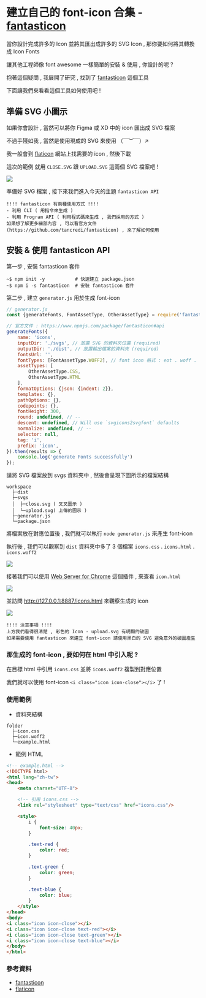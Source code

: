 # 建立自己的 font-icon 合集 - [fantasticon](https://github.com/tancredi/fantasticon)

當你設計完成許多的 Icon 並將其匯出成許多的 SVG Icon , 那你要如何將其轉換成 Icon Fonts

讓其他工程師像 font awesome 一樣簡單的安裝 & 使用 , 你設計的呢 ?

抱著這個疑問 , 我展開了研究 , 找到了 [fantasticon](https://github.com/tancredi/fantasticon) 這個工具

下面讓我們來看看這個工具如何使用吧 !

## 準備 SVG 小圖示

如果你會設計 , 當然可以將你 Figma 或 XD 中的 icon 匯出成 SVG 檔案

不過手殘如我 , 當然是使用現成的 SVG 來使用 （￣︶￣）↗

我一般會到 [flaticon](https://www.flaticon.com/) 網站上找需要的 icon , 然後下載

這次的範例 就用 `CLOSE.SVG` 跟 `UPLOAD.SVG` 這兩個 SVG 檔案吧 !

![](./imgs/svgs.png)

準備好 SVG 檔案 , 接下來我們進入今天的主題 `fantasticon API`

```
!!!! fantasticon 有兩種使用方式 !!!!
- 利用 CLI ( 用指令來生成 )
- 利用 Program API ( 利用程式碼來生成 , 我們採用的方式 )
如果想了解更多細部內容 , 可以看官方文件(https://github.com/tancredi/fantasticon) , 來了解如何使用
```

## 安裝 & 使用 fantasticon API

第一步 , 安裝 fantasticon 套件

```shell
~$ npm init -y           # 快速建立 package.json
~$ npm i -s fantasticon  # 安裝 fantasticon 套件
```

第二步 , 建立 `generator.js` 用於生成 font-icon

```javascript
// generator.js 
const {generateFonts, FontAssetType, OtherAssetType} = require('fantasticon');

// 官方文件 : https://www.npmjs.com/package/fantasticon#api
generateFonts({
    name: 'icons',
    inputDir: './svgs', // 放置 SVG 的資料夾位置 (required)
    outputDir: './dist', // 放置輸出檔案的資料夾 (required)
    fontsUrl: '',
    fontTypes: [FontAssetType.WOFF2], // font icon 格式 : eot . woff . woff2 . ttf . svg 
    assetTypes: [
        OtherAssetType.CSS,
        OtherAssetType.HTML
    ],
    formatOptions: {json: {indent: 2}},
    templates: {},
    pathOptions: {},
    codepoints: {},
    fontHeight: 300,
    round: undefined, // --
    descent: undefined, // Will use `svgicons2svgfont` defaults
    normalize: undefined, // --
    selector: null,
    tag: 'i',
    prefix: 'icon',
}).then(results => {
    console.log('generate Fonts successfully')
});
```

請將 SVG 檔案放到 svgs 資料夾中 , 然後會呈現下圖所示的檔案結構

```
workspace
  ├─dist
  ├─svgs
  │  ├─close.svg ( 叉叉圖示 )
  │  └─upload.svg( 上傳的圖示 )
  ├─generator.js
  └─package.json
```

將檔案放在對應位置後 , 我們就可以執行 `node generator.js` 來產生 font-icon

執行後 , 我們可以觀察到 `dist` 資料夾中多了 3 個檔案 `icons.css` .  `icons.html` .  `icons.woff2`

![](./imgs/dist.png)

接著我們可以使用 [Web Server for Chrome](https://chrome.google.com/webstore/detail/web-server-for-chrome/ofhbbkphhbklhfoeikjpcbhemlocgigb)
這個插件 , 來查看 `icon.html`

![](./imgs/web-server-for-chrome.png)

並訪問 http://127.0.0.1:8887/icons.html 來觀察生成的 icon

![](./imgs/dist-icon.png)

```
!!!! 注意事項 !!!!
上方我們看得很清楚 , 彩色的 Icon - upload.svg 有明顯的破圖
如果需要使用 fantasticon 來建立 font-icon 請使用黑白的 SVG 避免意外的破圖產生 
```

### 那生成的 font-icon , 要如何在 html 中引入呢 ?

在目標 html 中引用 `icons.css` 並將 `icons.woff2` 複製到對應位置

我們就可以使用 font-icon `<i class="icon icon-close"></i>` 了 !

### 使用範例

- 資料夾結構

```
folder
  ├─icon.css  
  ├─icon.woff2 
  └─example.html
```

- 範例 HTML

```html
<!-- example.html -->
<!DOCTYPE html>
<html lang="zh-tw">
<head>
    <meta charset="UTF-8">

    <!-- 引用 icons.css -->
    <link rel="stylesheet" type="text/css" href="icons.css"/>

    <style>
        i {
            font-size: 40px;
        }

        .text-red {
            color: red;
        }

        .text-green {
            color: green;
        }

        .text-blue {
            color: blue;
        }
    </style>
</head>
<body>
<i class="icon icon-close"></i>
<i class="icon icon-close text-red"></i>
<i class="icon icon-close text-green"></i>
<i class="icon icon-close text-blue"></i>
</body>
</html>
```

### 參考資料

- [fantasticon](https://github.com/tancredi/fantasticon)
- [flaticon](https://www.flaticon.com/)
